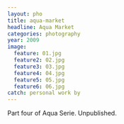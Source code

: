 ```yaml
---
layout: pho
title: aqua-market
headline: Aqua Market
categories: photography
year: 2009
image:
  feature: 01.jpg
  feature2: 02.jpg
  feature3: 03.jpg
  feature4: 04.jpg
  feature5: 05.jpg
  feature6: 06.jpg  
catch: personal work by 
---
```


Part four of Aqua Serie. Unpublished.
